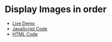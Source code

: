 # Display Images in order 

  - [Live Demo](https://ahmedelshinnawi.github.io/Back-End-Summer-Training/JavaScript/Display%20images/index)
  - [JavaScript Code](https://github.com/Ahmedelshinnawi/Back-End-Summer-Training/blob/main/JavaScript/Display%20images/app.js)
  - [HTML Code](https://github.com/Ahmedelshinnawi/Back-End-Summer-Training/blob/main/JavaScript/Display%20images/index.html)

